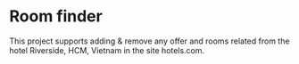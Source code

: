 Room finder
=======

This project supports adding & remove any offer and rooms related from the hotel Riverside, HCM, Vietnam in the site hotels.com.
